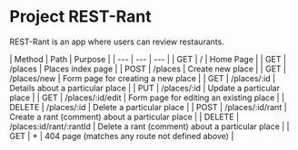 # Project REST-Rant

REST-Rant is an app where users can review restaurants.

| Method | Path | Purpose |
| *---* | *---* | *---* |
| GET | / | Home Page |
| GET | /places | Places index page |
| POST | /places | Create new place |
| GET | /places/new | Form page for creating a new place |
| GET | /places/:id | Details about a particular place |
| PUT | /places/:id | Update a particular place |
| GET | /places/:id/edit | Form page for editing an existing place |
| DELETE | /places/:id | Delete a particular place |
| POST | /places/:id/rant | Create a rant (comment) about a particular place |
| DELETE | /places:id/rant/:rantId | Delete a rant (comment) about a particular place |
| GET | * | 404 page (matches any route not defined above) |

